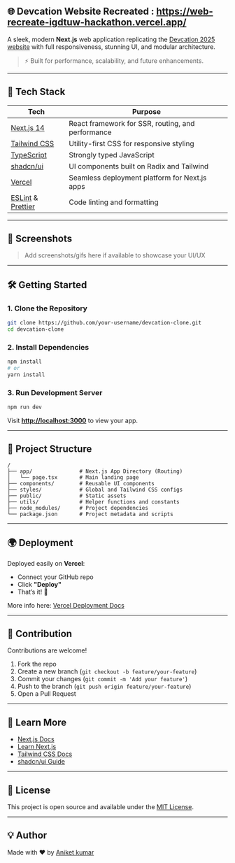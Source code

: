 
## 🌐 Devcation Website Recreated : https://web-recreate-igdtuw-hackathon.vercel.app/

A sleek, modern **Next.js** web application replicating the [Devcation 2025 website]([https://devcation-2025.vercel.app/](https://web-recreate-igdtuw-hackathon.vercel.app/)) with full responsiveness, stunning UI, and modular architecture.

> ⚡ Built for performance, scalability, and future enhancements.

---

## 🚀 Tech Stack

| Tech              | Purpose                             |
|------------------|-------------------------------------|
| [Next.js 14](https://nextjs.org)         | React framework for SSR, routing, and performance |
| [Tailwind CSS](https://tailwindcss.com) | Utility-first CSS for responsive styling          |
| [TypeScript](https://www.typescriptlang.org/) | Strongly typed JavaScript                        |
| [shadcn/ui](https://ui.shadcn.com/)     | UI components built on Radix and Tailwind        |
| [Vercel](https://vercel.com)            | Seamless deployment platform for Next.js apps    |
| [ESLint](https://eslint.org/) & [Prettier](https://prettier.io/) | Code linting and formatting                    |

---

## 📸 Screenshots

> Add screenshots/gifs here if available to showcase your UI/UX

---

## 🛠️ Getting Started

### 1. Clone the Repository

```bash
git clone https://github.com/your-username/devcation-clone.git
cd devcation-clone
```

### 2. Install Dependencies

```bash
npm install
# or
yarn install
```

### 3. Run Development Server

```bash
npm run dev
```

Visit **[http://localhost:3000](http://localhost:3000)** to view your app.

---

## 📁 Project Structure

```
/
├── app/               # Next.js App Directory (Routing)
│   └── page.tsx       # Main landing page
├── components/        # Reusable UI components
├── styles/            # Global and Tailwind CSS configs
├── public/            # Static assets
├── utils/             # Helper functions and constants
├── node_modules/      # Project dependencies
└── package.json       # Project metadata and scripts
```

---

## 🌍 Deployment

Deployed easily on **Vercel**:

- Connect your GitHub repo
- Click **"Deploy"**
- That’s it! 🎉

More info here: [Vercel Deployment Docs](https://nextjs.org/docs/app/building-your-application/deploying)

---

## 🤝 Contribution

Contributions are welcome!

1. Fork the repo
2. Create a new branch (`git checkout -b feature/your-feature`)
3. Commit your changes (`git commit -m 'Add your feature'`)
4. Push to the branch (`git push origin feature/your-feature`)
5. Open a Pull Request

---

## 🧠 Learn More

- [Next.js Docs](https://nextjs.org/docs)
- [Learn Next.js](https://nextjs.org/learn)
- [Tailwind CSS Docs](https://tailwindcss.com/docs)
- [shadcn/ui Guide](https://ui.shadcn.com/docs)

---

## 📄 License

This project is open source and available under the [MIT License](LICENSE).

---

## 💡 Author

Made with ❤️ by [Aniket kumar](https://github.com/aniket866)
